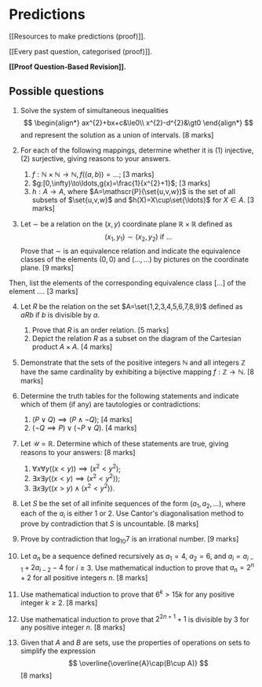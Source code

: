# Predictions

[[Resources to make predictions (proof)]].

[[Every past question, categorised (proof)]].

**[[Proof Question-Based Revision]].**

## Possible questions

1. Solve the system of simultaneous inequalities
$$
\begin{align*}
ax^{2}+bx+c&\le0\\
x^{2}-d^{2}&\gt0
\end{align*}
$$
and represent the solution as a union of intervals. [8 marks]

2. For each of the following mappings, determine whether it is (1) injective, (2) surjective, giving reasons to your answers.
	1. $f:\mathbb{N}\times\mathbb{N}\to\mathbb{N},f((a,b))=\ldots$; [3 marks]
	2. $g:[0,\infty)\to\ldots,g(x)=\frac{1}{x^{2}+1}$; [3 marks]
	3. $h:A\to A$, where $A=\mathscr{P}(\set{u,v,w})$ is the set of all subsets of $\set{u,v,w}$ and $h(X)=X\cup\set{\ldots}$ for $X\in A$. [3 marks]

3. Let $\sim$ be a relation on the $(x,y)$ coordinate plane $\mathbb{R}\times\mathbb{R}$ defined as
$$
(x_{1},y_{1})\sim(x_{2},y_{2})\text{ if }\ldots
$$
Prove that $\sim$ is an equivalence relation and indicate the equivalence classes of the elements $(0,0)$ and $(\ldots,\ldots)$ by pictures on the coordinate plane. [9 marks]

Then, list the elements of the corresponding equivalence class $[\ldots]$ of the element $\ldots$. [3 marks]

4. Let $R$ be the relation on the set $A=\set{1,2,3,4,5,6,7,8,9}$ defined as $aRb$ if $b$ is divisible by $a$.
	1. Prove that $R$ is an order relation. [5 marks]
	2. Depict the relation $R$ as a subset on the diagram of the Cartesian product $A\times A$. [4 marks]

5. Demonstrate that the sets of the positive integers $\mathbb{N}$ and all integers $\mathbb{Z}$ have the same cardinality by exhibiting a bijective mapping $f:\mathbb{Z}\to\mathbb{N}$. [8 marks]

6. Determine the truth tables for the following statements and indicate which of them (if any) are tautologies or contradictions:
	1. $(P\lor Q)\implies(P\land\neg Q)$; [4 marks]
	2. $(\neg Q\implies P)\lor(\neg P\lor Q)$. [4 marks]

7. Let $\mathscr{U}=\mathbb{R}$. Determine which of these statements are true, giving reasons to your answers: [8 marks]
	1. $\forall x\forall y((x\lt y))\implies(x^{2}\lt y^{2})$;
	2. $\exists x\exists y((x\lt y)\implies(x^{2}\lt y^{2}))$;
	3. $\exists x\exists y((x\gt y)\land(x^{2}\lt y^{2}))$.

8. Let $S$ be the set of all infinite sequences of the form $(a_{1},a_{2},\ldots)$, where each of the $a_{i}$ is either $1$ or $2$. Use Cantor's diagonalisation method to prove by contradiction that $S$ is uncountable. [8 marks]

9. Prove by contradiction that $\log_{10}7$ is an irrational number. [9 marks]

10. Let $a_{n}$ be a sequence defined recursively as $a_{1}=4$, $a_{2}=6$, and $a_{i}=a_{i-1}+2a_{i-2}-4$ for $i\ge3$. Use mathematical induction to prove that $a_{n}=2^{n}+2$ for all positive integers $n$. [8 marks]

11. Use mathematical induction to prove that $6^{k}\gt15k$ for any positive integer $k\ge2$. [8 marks]

12. Use mathematical induction to prove that $2^{2n+1}+1$ is divisible by $3$ for any positive integer $n$. [8 marks]

13. Given that $A$ and $B$ are sets, use the properties of operations on sets to simplify the expression
$$
\overline{\overline{A}\cap(B\cup A)}
$$
[8 marks]